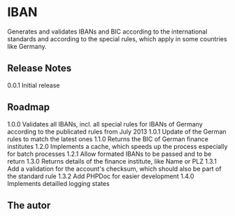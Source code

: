 IBAN
====

Generates and validates IBANs and BIC according to the international standards
and according to the special rules, which apply in some countries like Germany.


Release Notes
------------------------
0.0.1  Initial release

Roadmap
------------------------
1.0.0  Validates all IBANs, incl. all special rules for IBANs of Germany
       according to the publicated rules from July 2013
1.0.1  Update of the German rules to match the latest ones
1.1.0  Returns the BIC of German finance institutes
1.2.0  Implements a cache, which speeds up the process especially for batch
       processes
1.2.1  Allow formated IBANs to be passed and to be return
1.3.0  Returns details of the finance institute, like Name or PLZ
1.3.1  Add a validation for the account's checksum, which should also be part
       of the standard rule
1.3.2  Add PHPDoc for easier development
1.4.0  Implements detailled logging states


The autor
------------------------
